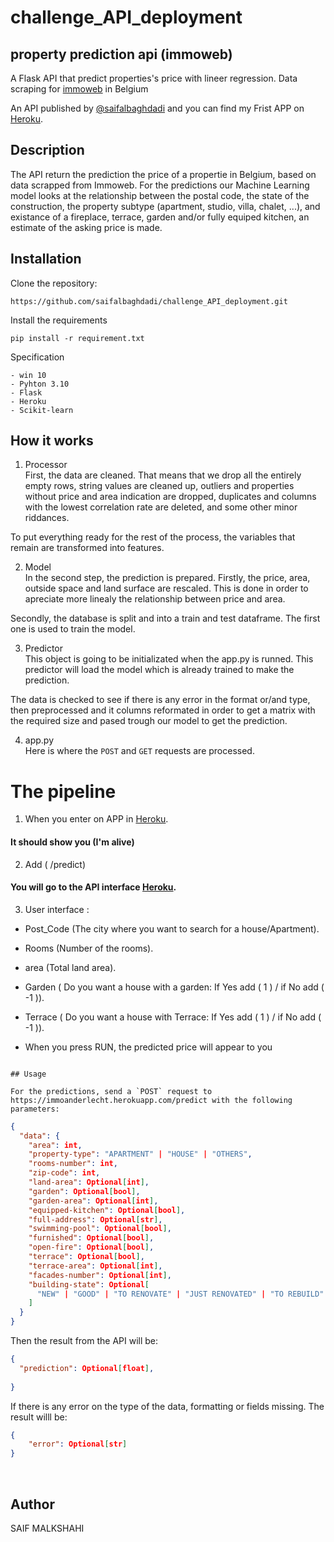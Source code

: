 # challenge_API_deployment

## property prediction api (immoweb)
A Flask API that predict properties's price with lineer regression.
Data scraping for [immoweb](https://www.immoweb.be/en) in Belgium


An API published by [@saifalbaghdadi](https://www.linkedin.com/in/saif-malkshahi/) and you can find my Frist APP on [Heroku](https://saif99.herokuapp.com/predict).


## Description
The API return the prediction the price of a propertie in Belgium, based on data scrapped from Immoweb. 
For the predictions our Machine Learning model looks at the relationship between the postal code, the state of the construction, the property subtype (apartment, studio, villa, chalet, ...), and existance of a fireplace, terrace, garden and/or fully equiped kitchen, an estimate of the asking price is made.


## Installation

Clone the repository:
```
https://github.com/saifalbaghdadi/challenge_API_deployment.git
```

Install the requirements

```
pip install -r requirement.txt

```

 Specification
```
- win 10
- Pyhton 3.10
- Flask
- Heroku
- Scikit-learn
```

## How it works
1. Processor  
First, the data are cleaned. That means that we drop all the entirely empty rows, string values
are cleaned up, outliers and properties without price and area indication are dropped, duplicates
and columns with the lowest correlation rate are deleted, and some other minor riddances.    

To put everything ready for the rest of the process, the variables that remain are transformed into
features.  

2. Model  
In the second step, the prediction is prepared. Firstly, the price, area, outside space and land
surface are rescaled. This is done in order to apreciate more linealy the relationship between price and area.

Secondly, the database is split and into a train and test dataframe. The first one is used to train the model.  

3. Predictor  
This object is going to be initializated when the app.py is runned. This predictor will load the model which is already trained to make the prediction.  

The data is checked to see if there is any error in the format or/and type, then preprocessed and it columns reformated in order to get a matrix with the required size and pased trough our model to get the prediction.  

4. app.py  
Here is where the `POST` and `GET` requests are processed.   

# The pipeline

1. When you enter on APP in [Heroku](https://saif99.herokuapp.com/).

#### It should show you (I'm alive)

2. Add ( /predict)


#### You will go to the API interface [Heroku](https://saif99.herokuapp.com/predict).

3. User interface :
* Post_Code (The city where you want to search for a house/Apartment).
* Rooms (Number of the rooms).
* area (Total land area).
* Garden ( Do you want a house with a garden: If Yes add ( 1 ) / if No add ( -1 )).
* Terrace ( Do you want a house with Terrace: If Yes add ( 1 ) / if No add ( -1 )).

* When you press RUN, the predicted price will appear to you




```

## Usage
  
For the predictions, send a `POST` request to https://immoanderlecht.herokuapp.com/predict with the following parameters:
  ```
  
  
```json
{
  "data": {
    "area": int,
    "property-type": "APARTMENT" | "HOUSE" | "OTHERS",
    "rooms-number": int,
    "zip-code": int,
    "land-area": Optional[int],
    "garden": Optional[bool],
    "garden-area": Optional[int],
    "equipped-kitchen": Optional[bool],
    "full-address": Optional[str],
    "swimming-pool": Optional[bool],
    "furnished": Optional[bool],
    "open-fire": Optional[bool],
    "terrace": Optional[bool],
    "terrace-area": Optional[int],
    "facades-number": Optional[int],
    "building-state": Optional[
      "NEW" | "GOOD" | "TO RENOVATE" | "JUST RENOVATED" | "TO REBUILD"
    ]
  }
}

```


Then the result from the API will be:

```json
{
  "prediction": Optional[float],
 
}

```

If there is any error on the type of the data, formatting or fields missing. The result willl be:

  ```json
{
      "error": Optional[str]
}
```
<br>



## Author
SAIF MALKSHAHI
